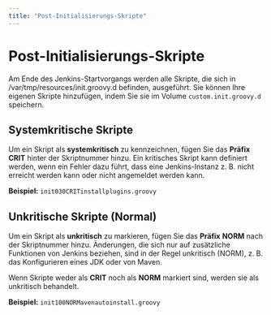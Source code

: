 ```yaml
---
title: "Post-Initialisierungs-Skripte"
---
```


# Post-Initialisierungs-Skripte

Am Ende des Jenkins-Startvorgangs werden alle Skripte, die sich in /var/tmp/resources/init.groovy.d befinden,
ausgeführt. Sie können Ihre eigenen Skripte hinzufügen, indem Sie sie im Volume `custom.init.groovy.d` speichern.

## Systemkritische Skripte

Um ein Skript als **systemkritisch** zu kennzeichnen, fügen Sie das **Präfix** **CRIT** hinter der Skriptnummer hinzu.
Ein kritisches Skript kann definiert werden, wenn ein Fehler dazu führt, dass eine Jenkins-Instanz z. B. nicht erreicht
werden kann oder nicht angemeldet werden kann.

**Beispiel:** `init030CRITinstallplugins.groovy`

## Unkritische Skripte (Normal)

Um ein Skript als **unkritisch** zu markieren, fügen Sie das **Präfix** **NORM** nach der Skriptnummer hinzu.
Änderungen, die sich nur auf zusätzliche Funktionen von Jenkins beziehen, sind in der Regel unkritisch (NORM), z. B. das
Konfigurieren eines JDK oder von Maven.

Wenn Skripte weder als **CRIT** noch als **NORM** markiert sind, werden sie als unkritisch behandelt.

**Beispiel:** `init100NORMavenautoinstall.groovy`
